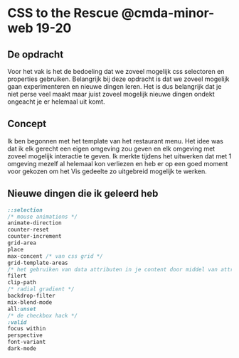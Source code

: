 # CSS to the Rescue @cmda-minor-web 19-20

## De opdracht
Voor het vak is het de bedoeling dat we zoveel mogelijk css selectoren en properties gebruiken. Belangrijk bij deze opdracht is dat we zoveel mogelijk gaan experimenteren en nieuwe dingen leren. Het is dus belangrijk dat je niet perse veel maakt maar juist zoveel mogelijk nieuwe dingen ondekt ongeacht je er helemaal uit komt.

## Concept
Ik ben begonnen met het template van het restaurant menu. Het idee was dat ik elk gerecht een eigen omgeving zou geven en elk omgeving met zoveel mogelijk interactie te geven. Ik merkte tijdens het uitwerken dat met 1 omgeving mezelf al helemaal kon verliezen en heb er op een goed moment voor gekozen om het Vis gedeelte zo uitgebreid mogelijk te werken.


## Nieuwe dingen die ik geleerd heb

```css
::selection
/* mouse animations */
animate-direction
counter-reset
counter-increment
grid-area
place
max-concent /* van css grid */
grid-template-areas
/* het gebruiken van data attributen in je content door middel van attr() */
filert
clip-path
/* radial gradient */
backdrop-filter
mix-blend-mode
all:unset
/* de checkbox hack */
:valid
focus within
perspective
font-variant
dark-mode
```
